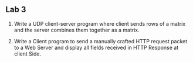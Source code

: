 ## Lab 3


1. Write a UDP client-server program where client sends rows of a matrix and the server
combines them together as a matrix.


2. Write a Client program to send a manually crafted HTTP request packet to a Web Server
and display all fields received in HTTP Response at client Side.
